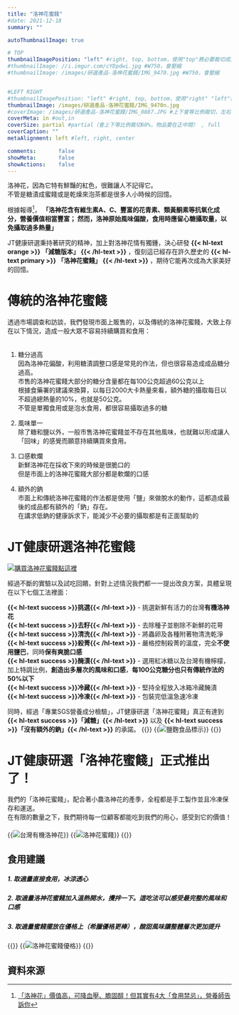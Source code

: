 ```yaml
---
title: "洛神花蜜餞"
#date: 2021-12-18
summary: ""

autoThumbnailImage: true

# TOP
thumbnailImagePosition: "left" #right, top, bottom，使用"top"務必要裁切成寬度750，這樣才會正確顯示，其他用原尺寸即可
#thumbnailImage: //i.imgur.com/cYDpdwi.jpg #W750，會壓縮
#thumbnailImage: /images/研選產品-洛神花蜜餞/IMG_9470.jpg #W750，會壓縮


#LEFT RIGHT
#thumbnailImagePosition: "left" #right, top, bottom，使用"right" "left"務必要裁切成接近正方形，這樣才會正確顯示
thumbnailImage: /images/研選產品-洛神花蜜餞/IMG_9470n.jpg
#coverImage: /images/研選產品-洛神花蜜餞/IMG_0887.JPG #上下會等比例裁切，左右不變
coverMeta: in #out,in
coverSize: partial #partial（會上下等比例裁切60%，物品要在正中間） , full
coverCaption: ""
metaAlignment: left #left, right, center

comments:       false
showMeta:       false
showActions:    false
---
```

洛神花，因為它特有鮮豔的紅色，很難讓人不記得它。\
不管是糖漬成蜜餞或是乾燥來泡茶都是很多人小時候的回憶。
<!--more-->
根據報導[^01]， **「洛神花含有維生素A、C、豐富的花青素、類黃酮素等抗氧化成分，營養價值相當豐富；
然而，洛神原始風味偏酸，食用時應留心糖攝取量，以免攝取過多熱量」**

JT健康研選秉持著研究的精神，加上對洛神花情有獨鍾，決心研發
**{{< hl-text orange >}}
「減糖版本」
{{< /hl-text >}}**
，復刻這已經存在許久歷史的
**{{< hl-text primary >}}
「洛神花蜜餞」
{{< /hl-text >}}**
，期待它能再次成為大家美好的回憶。


# 傳統的洛神花蜜餞
透過市場調查和訪談，我們發現市面上販售的，以及傳統的洛神花蜜餞，大致上存在以下情況，造成一般大眾不容易持續購買和食用：
######
1. 糖分過高\
   因為洛神花偏酸，利用糖漬調整口感是常見的作法，但也很容易造成成品糖分過高。\
   市售的洛神花蜜餞大部分的糖分含量都在每100公克超過60公克以上\
   根據食藥署的建議來換算，以每日2000大卡熱量來看，額外糖的攝取每日以不超過總熱量的10%，也就是50公克。\
   不管是單獨食用或是泡水食用，都很容易攝取過多的糖
   
2. 風味單一\
   除了糖和鹽以外，一般市售洛神花蜜餞並不存在其他風味，也就難以形成讓人「回味」的感覺而願意持續購買來食用。
   
3. 口感軟爛\
   新鮮洛神花在採收下來的時候是很脆口的\
   但是市面上的洛神花蜜餞大部分都是軟爛的口感
   
4. 額外的鈉\
   市面上和傳統洛神花蜜餞的作法都是使用「鹽」來做脫水的動作，這都造成最後的成品都有額外的「鈉」存在。\
   在講求低鈉的健康訴求下，能減少不必要的攝取都是有正面幫助的

# JT健康研選洛神花蜜餞
[![](/images/JT健康研選-購買點我1.png "購買洛神花蜜餞點這裡")](https://haofresh.fami.life/000520/index.php?action=product_detail&prod_no=P0052000012319)

經過不斷的實驗以及試吃回饋，針對上述情況我們都一一提出改良方案，具體呈現在以下七個工法裡面：

**{{< hl-text success >}}挑選{{< /hl-text >}}** - 挑選新鮮有活力的台灣**有機洛神花**\
**{{< hl-text success >}}去籽{{< /hl-text >}}** - 去除種子並剔除不新鮮的花萼\
**{{< hl-text success >}}清洗{{< /hl-text >}}** - 將蟲卵及各種附著物清洗乾淨\
**{{< hl-text success >}}殺菁{{< /hl-text >}}** - 嚴格控制殺菁的溫度，完全**不使用鹽巴**，同時**保有爽脆口感**\
**{{< hl-text success >}}醃漬{{< /hl-text >}}** - 選用紅冰糖以及台灣有機檸檬，加上特調比例，**創造出多層次的風味和口感**，**每100公克糖分也只有傳統作法的50%以下**\
**{{< hl-text success >}}冷藏{{< /hl-text >}}** - 堅持全程放入冰箱冷藏醃漬\
**{{< hl-text success >}}冷凍{{< /hl-text >}}** - 包裝完低溫急速冷凍

同時，經過「專業SGS營養成分檢驗」，JT健康研選「洛神花蜜餞」真正有達到
**{{< hl-text success >}}「減糖」{{< /hl-text >}}**
以及
**{{< hl-text success >}}「沒有額外的鈉」{{< /hl-text >}}**
的承諾。
{{<image classes="clear">}}
{{<image classes="left nocaption fancybox fig-100" thumbnail-width="60%" thumbnail-height="60%" src="/images/食品標示/洛神花蜜餞食品標示.jpg" title="鹽麴食品標示" >}}
{{<image classes="clear">}}

# JT健康研選「洛神花蜜餞」正式推出了！
我們的「洛神花蜜餞」，配合著小農洛神花的產季，全程都是手工製作並且冷凍保存和運送。\
在有限的數量之下，我們期待每一位顧客都能吃到我們的用心，感受到它的價值！
####
<!--
{{<image classes="fancybox fig-50" thumbnail-width="95%" thumbnail-height="95%" src="/images/研選產品-洛神花蜜餞/IMG_0887.jpg" title="台灣有機洛神花" >}}
-->
{{<image classes="fancybox fig-50" thumbnail-width="95%" thumbnail-height="95%" src="/images/研選產品-洛神花蜜餞/IMG_8164.jpg" title="台灣有機洛神花" >}}
{{<image classes="fancybox fig-50" thumbnail-width="95%" thumbnail-height="95%" src="/images/研選產品-洛神花蜜餞/IMG_1065.jpg" title="洛神花蜜餞" >}}
{{<image classes="clear">}}

## 食用建議
##### 1. 取適量直接食用，冰涼透心
##### 2. 取適量洛神花蜜餞加入溫熱開水，攪拌一下。這吃法可以感受最完整的風味和口感
##### 3. 取適量蜜餞擺放在優格上（希臘優格更棒），酸甜風味讓整體層次更加提升
{{<image classes="clear">}}
{{<image classes="fancybox fig-100" thumbnail-width="60%" thumbnail-height="60%" src="/images/研選產品-洛神花蜜餞/IMG_9978.jpg" title="洛神花蜜餞優格" >}}
{{<image classes="clear">}}

## 資料來源
[^01]: [「洛神花」價值高，可降血壓、膽固醇！但其實有4大「食用禁忌」，營養師告訴你][URL1]

[URL1]: https://health.businessweekly.com.tw/AArticle.aspx?id=ARTL003005096